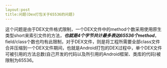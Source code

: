```yaml
---
layout:post
title:问题(Dex打包关于65536的问题)
---
```

这个问题是由于DEX文件格式限制，一个DEX文件中的method个数采用使用原生类型short来索引文件的方法，***也就是4个字节共计最多表达65536个method***，field/class个数也均有此限制，对于DEX文件，则是将工程所需要全部class文件合并压缩到一个DEX文件期间，也就是Android打包的DEX过程中，单个DEX文件可被引用的方法总数(自己开发的代码以及所引用的Android框架、类库的代码)被限制为65536。
